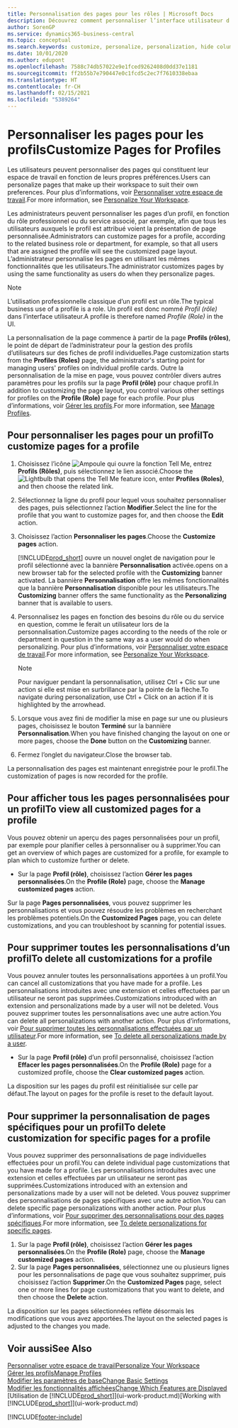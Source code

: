 ```yaml
---
title: Personnalisation des pages pour les rôles | Microsoft Docs
description: Découvrez comment personnaliser l’interface utilisateur d’un profil (rôle) de sorte que tous les utilisateurs de ce rôle voient un espace de travail personnalisé.
author: SorenGP
ms.service: dynamics365-business-central
ms.topic: conceptual
ms.search.keywords: customize, personalize, personalization, hide columns, remove fields, move fields
ms.date: 10/01/2020
ms.author: edupont
ms.openlocfilehash: 7588c74db57022e9e1fced9262408d0dd37e1181
ms.sourcegitcommit: ff2b55b7e790447e0c1fcd5c2ec7f7610338ebaa
ms.translationtype: HT
ms.contentlocale: fr-CH
ms.lasthandoff: 02/15/2021
ms.locfileid: "5389264"
---
```

# <a name="customize-pages-for-profiles"></a><span data-ttu-id="329ac-103">Personnaliser les pages pour les profils</span><span class="sxs-lookup"><span data-stu-id="329ac-103">Customize Pages for Profiles</span></span>
<span data-ttu-id="329ac-104">Les utilisateurs peuvent personnaliser des pages qui constituent leur espace de travail en fonction de leurs propres préférences.</span><span class="sxs-lookup"><span data-stu-id="329ac-104">Users can personalize pages that make up their workspace to suit their own preferences.</span></span> <span data-ttu-id="329ac-105">Pour plus d’informations, voir [Personnaliser votre espace de travail](ui-personalization-user.md).</span><span class="sxs-lookup"><span data-stu-id="329ac-105">For more information, see [Personalize Your Workspace](ui-personalization-user.md).</span></span>

<span data-ttu-id="329ac-106">Les administrateurs peuvent personnaliser les pages d’un profil, en fonction du rôle professionnel ou du service associé, par exemple, afin que tous les utilisateurs auxquels le profil est attribué voient la présentation de page personnalisée.</span><span class="sxs-lookup"><span data-stu-id="329ac-106">Administrators can customize pages for a profile, according to the related business role or department, for example, so that all users that are assigned the profile will see the customized page layout.</span></span> <span data-ttu-id="329ac-107">L’administrateur personnalise les pages en utilisant les mêmes fonctionnalités que les utilisateurs.</span><span class="sxs-lookup"><span data-stu-id="329ac-107">The administrator customizes pages by using the same functionality as users do when they personalize pages.</span></span>

> [!NOTE]
> <span data-ttu-id="329ac-108">L’utilisation professionnelle classique d’un profil est un rôle.</span><span class="sxs-lookup"><span data-stu-id="329ac-108">The typical business use of a profile is a role.</span></span> <span data-ttu-id="329ac-109">Un profil est donc nommé *Profil (rôle)* dans l’interface utilisateur.</span><span class="sxs-lookup"><span data-stu-id="329ac-109">A profile is therefore named *Profile (Role)* in the UI.</span></span>

<span data-ttu-id="329ac-110">La personnalisation de la page commence à partir de la page **Profils (rôles)**, le point de départ de l’administrateur pour la gestion des profils d’utilisateurs sur des fiches de profil individuelles.</span><span class="sxs-lookup"><span data-stu-id="329ac-110">Page customization starts from the **Profiles (Roles)** page, the administrator's starting point for managing users' profiles on individual profile cards.</span></span> <span data-ttu-id="329ac-111">Outre la personnalisation de la mise en page, vous pouvez contrôler divers autres paramètres pour les profils sur la page **Profil (rôle)** pour chaque profil.</span><span class="sxs-lookup"><span data-stu-id="329ac-111">In addition to customizing the page layout, you control various other settings for profiles on the **Profile (Role)** page for each profile.</span></span> <span data-ttu-id="329ac-112">Pour plus d’informations, voir [Gérer les profils](admin-users-profiles-roles.md).</span><span class="sxs-lookup"><span data-stu-id="329ac-112">For more information, see [Manage Profiles](admin-users-profiles-roles.md).</span></span>

## <a name="to-customize-pages-for-a-profile"></a><span data-ttu-id="329ac-113">Pour personnaliser les pages pour un profil</span><span class="sxs-lookup"><span data-stu-id="329ac-113">To customize pages for a profile</span></span>
1. <span data-ttu-id="329ac-114">Choisissez l’icône ![Ampoule qui ouvre la fonction Tell Me](media/ui-search/search_small.png "Dites-moi ce que vous voulez faire"), entrez **Profils (Rôles)**, puis sélectionnez le lien associé.</span><span class="sxs-lookup"><span data-stu-id="329ac-114">Choose the ![Lightbulb that opens the Tell Me feature](media/ui-search/search_small.png "Tell me what you want to do") icon, enter **Profiles (Roles)**, and then choose the related link.</span></span>
2. <span data-ttu-id="329ac-115">Sélectionnez la ligne du profil pour lequel vous souhaitez personnaliser des pages, puis sélectionnez l’action **Modifier**.</span><span class="sxs-lookup"><span data-stu-id="329ac-115">Select the line for the profile that you want to customize pages for, and then choose the **Edit** action.</span></span>
3. <span data-ttu-id="329ac-116">Choisissez l’action **Personnaliser les pages**.</span><span class="sxs-lookup"><span data-stu-id="329ac-116">Choose the **Customize pages** action.</span></span>

    [!INCLUDE[prod_short](includes/prod_short.md)] <span data-ttu-id="329ac-117">ouvre un nouvel onglet de navigation pour le profil sélectionné avec la bannière **Personnalisation** activée.</span><span class="sxs-lookup"><span data-stu-id="329ac-117">opens on a new browser tab for the selected profile with the **Customizing** banner activated.</span></span> <span data-ttu-id="329ac-118">La bannière **Personnalisation** offre les mêmes fonctionnalités que la bannière **Personnalisation** disponible pour les utilisateurs.</span><span class="sxs-lookup"><span data-stu-id="329ac-118">The **Customizing** banner offers the same functionality as the **Personalizing** banner that is available to users.</span></span>

4. <span data-ttu-id="329ac-119">Personnalisez les pages en fonction des besoins du rôle ou du service en question, comme le ferait un utilisateur lors de la personnalisation.</span><span class="sxs-lookup"><span data-stu-id="329ac-119">Customize pages according to the needs of the role or department in question in the same way as a user would do when personalizing.</span></span> <span data-ttu-id="329ac-120">Pour plus d’informations, voir [Personnaliser votre espace de travail](ui-personalization-user.md).</span><span class="sxs-lookup"><span data-stu-id="329ac-120">For more information, see [Personalize Your Workspace](ui-personalization-user.md).</span></span>

    > [!NOTE]
    > <span data-ttu-id="329ac-121">Pour naviguer pendant la personnalisation, utilisez Ctrl + Clic sur une action si elle est mise en surbrillance par la pointe de la flèche.</span><span class="sxs-lookup"><span data-stu-id="329ac-121">To navigate during personalization, use Ctrl + Click on an action if it is highlighted by the arrowhead.</span></span>

5. <span data-ttu-id="329ac-122">Lorsque vous avez fini de modifier la mise en page sur une ou plusieurs pages, choisissez le bouton **Terminé** sur la bannière **Personnalisation**.</span><span class="sxs-lookup"><span data-stu-id="329ac-122">When you have finished changing the layout on one or more pages, choose the **Done** button on the **Customizing** banner.</span></span>
6. <span data-ttu-id="329ac-123">Fermez l’onglet du navigateur.</span><span class="sxs-lookup"><span data-stu-id="329ac-123">Close the browser tab.</span></span>

<span data-ttu-id="329ac-124">La personnalisation des pages est maintenant enregistrée pour le profil.</span><span class="sxs-lookup"><span data-stu-id="329ac-124">The customization of pages is now recorded for the profile.</span></span>

## <a name="to-view-all-customized-pages-for-a-profile"></a><span data-ttu-id="329ac-125">Pour afficher tous les pages personnalisées pour un profil</span><span class="sxs-lookup"><span data-stu-id="329ac-125">To view all customized pages for a profile</span></span>

<span data-ttu-id="329ac-126">Vous pouvez obtenir un aperçu des pages personnalisées pour un profil, par exemple pour planifier celles à personnaliser ou à supprimer.</span><span class="sxs-lookup"><span data-stu-id="329ac-126">You can get an overview of which pages are customized for a profile, for example to plan which to customize further or delete.</span></span>

- <span data-ttu-id="329ac-127">Sur la page **Profil (rôle)**, choisissez l’action **Gérer les pages personnalisées**.</span><span class="sxs-lookup"><span data-stu-id="329ac-127">On the **Profile (Role)** page, choose the **Manage customized pages** action.</span></span>

<span data-ttu-id="329ac-128">Sur la page **Pages personnalisées**, vous pouvez supprimer les personnalisations et vous pouvez résoudre les problèmes en recherchant les problèmes potentiels.</span><span class="sxs-lookup"><span data-stu-id="329ac-128">On the **Customized Pages** page, you can delete customizations, and you can troubleshoot by scanning for potential issues.</span></span>  

## <a name="to-delete-all-customizations-for-a-profile"></a><span data-ttu-id="329ac-129">Pour supprimer toutes les personnalisations d’un profil</span><span class="sxs-lookup"><span data-stu-id="329ac-129">To delete all customizations for a profile</span></span>
<span data-ttu-id="329ac-130">Vous pouvez annuler toutes les personnalisations apportées à un profil.</span><span class="sxs-lookup"><span data-stu-id="329ac-130">You can cancel all customizations that you have made for a profile.</span></span> <span data-ttu-id="329ac-131">Les personnalisations introduites avec une extension et celles effectuées par un utilisateur ne seront pas supprimées.</span><span class="sxs-lookup"><span data-stu-id="329ac-131">Customizations introduced with an extension and personalizations made by a user will not be deleted.</span></span> <span data-ttu-id="329ac-132">Vous pouvez supprimer toutes les personnalisations avec une autre action.</span><span class="sxs-lookup"><span data-stu-id="329ac-132">You can delete all personalizations with another action.</span></span> <span data-ttu-id="329ac-133">Pour plus d’informations, voir [Pour supprimer toutes les personnalisations effectuées par un utilisateur](admin-users-profiles-roles.md#to-delete-all-personalizations-made-by-a-user).</span><span class="sxs-lookup"><span data-stu-id="329ac-133">For more information, see [To delete all personalizations made by a user](admin-users-profiles-roles.md#to-delete-all-personalizations-made-by-a-user).</span></span>

- <span data-ttu-id="329ac-134">Sur la page **Profil (rôle)** d’un profil personnalisé, choisissez l’action **Effacer les pages personnalisées**.</span><span class="sxs-lookup"><span data-stu-id="329ac-134">On the **Profile (Role)** page for a customized profile, choose the **Clear customized pages** action.</span></span>

<span data-ttu-id="329ac-135">La disposition sur les pages du profil est réinitialisée sur celle par défaut.</span><span class="sxs-lookup"><span data-stu-id="329ac-135">The layout on pages for the profile is reset to the default layout.</span></span>  

## <a name="to-delete-customization-for-specific-pages-for-a-profile"></a><span data-ttu-id="329ac-136">Pour supprimer la personnalisation de pages spécifiques pour un profil</span><span class="sxs-lookup"><span data-stu-id="329ac-136">To delete customization for specific pages for a profile</span></span>
<span data-ttu-id="329ac-137">Vous pouvez supprimer des personnalisations de page individuelles effectuées pour un profil.</span><span class="sxs-lookup"><span data-stu-id="329ac-137">You can delete individual page customizations that you have made for a profile.</span></span> <span data-ttu-id="329ac-138">Les personnalisations introduites avec une extension et celles effectuées par un utilisateur ne seront pas supprimées.</span><span class="sxs-lookup"><span data-stu-id="329ac-138">Customizations introduced with an extension and personalizations made by a user will not be deleted.</span></span> <span data-ttu-id="329ac-139">Vous pouvez supprimer des personnalisations de pages spécifiques avec une autre action.</span><span class="sxs-lookup"><span data-stu-id="329ac-139">You can delete specific page personalizations with another action.</span></span> <span data-ttu-id="329ac-140">Pour plus d’informations, voir [Pour supprimer des personnalisations pour des pages spécifiques](admin-users-profiles-roles.md#to-delete-personalizations-for-specific-pages).</span><span class="sxs-lookup"><span data-stu-id="329ac-140">For more information, see [To delete personalizations for specific pages](admin-users-profiles-roles.md#to-delete-personalizations-for-specific-pages).</span></span>

1. <span data-ttu-id="329ac-141">Sur la page **Profil (rôle)**, choisissez l’action **Gérer les pages personnalisées**.</span><span class="sxs-lookup"><span data-stu-id="329ac-141">On the **Profile (Role)** page, choose the **Manage customized pages** action.</span></span>
2. <span data-ttu-id="329ac-142">Sur la page **Pages personnalisées**, sélectionnez une ou plusieurs lignes pour les personnalisations de page que vous souhaitez supprimer, puis choisissez l’action **Supprimer**.</span><span class="sxs-lookup"><span data-stu-id="329ac-142">On the **Customized Pages** page, select one or more lines for page customizations that you want to delete, and then choose the **Delete** action.</span></span>

<span data-ttu-id="329ac-143">La disposition sur les pages sélectionnées reflète désormais les modifications que vous avez apportées.</span><span class="sxs-lookup"><span data-stu-id="329ac-143">The layout on the selected pages is adjusted to the changes you made.</span></span>

## <a name="see-also"></a><span data-ttu-id="329ac-144">Voir aussi</span><span class="sxs-lookup"><span data-stu-id="329ac-144">See Also</span></span>

[<span data-ttu-id="329ac-145">Personnaliser votre espace de travail</span><span class="sxs-lookup"><span data-stu-id="329ac-145">Personalize Your Workspace</span></span>](ui-personalization-user.md)  
[<span data-ttu-id="329ac-146">Gérer les profils</span><span class="sxs-lookup"><span data-stu-id="329ac-146">Manage Profiles</span></span>](admin-users-profiles-roles.md)  
[<span data-ttu-id="329ac-147">Modifier les paramètres de base</span><span class="sxs-lookup"><span data-stu-id="329ac-147">Change Basic Settings</span></span>](ui-change-basic-settings.md)  
[<span data-ttu-id="329ac-148">Modifier les fonctionnalités affichées</span><span class="sxs-lookup"><span data-stu-id="329ac-148">Change Which Features are Displayed</span></span>](ui-experiences.md)  
<span data-ttu-id="329ac-149">[Utilisation de [!INCLUDE[prod_short](includes/prod_short.md)]](ui-work-product.md)</span><span class="sxs-lookup"><span data-stu-id="329ac-149">[Working with [!INCLUDE[prod_short](includes/prod_short.md)]](ui-work-product.md)</span></span>  


[!INCLUDE[footer-include](includes/footer-banner.md)]